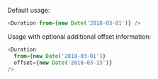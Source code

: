 Default usage:

```js
<Duration from={new Date('2018-03-01')} />
```

Usage with optional additional offset information:

```js
<Duration
  from={new Date('2018-03-01')}
  offset={new Date('2018-03-15')}
/>
```

